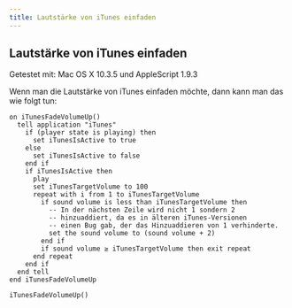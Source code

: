 ```yaml
---
title: Lautstärke von iTunes einfaden
---
```


## Lautstärke von iTunes einfaden

Getestet mit: Mac OS X 10.3.5 und AppleScript 1.9.3

Wenn man die Lautstärke von iTunes einfaden möchte, dann kann man das wie folgt tun:

```applescript
on iTunesFadeVolumeUp()
  tell application "iTunes"
    if (player state is playing) then
      set iTunesIsActive to true
    else
      set iTunesIsActive to false
    end if
    if iTunesIsActive then
      play
      set iTunesTargetVolume to 100
      repeat with i from 1 to iTunesTargetVolume
        if sound volume is less than iTunesTargetVolume then
          -- In der nächsten Zeile wird nicht 1 sondern 2
          -- hinzuaddiert, da es in älteren iTunes-Versionen
          -- einen Bug gab, der das Hinzuaddieren von 1 verhinderte.
          set the sound volume to (sound volume + 2)
        end if
        if sound volume ≥ iTunesTargetVolume then exit repeat
      end repeat
    end if
  end tell
end iTunesFadeVolumeUp

iTunesFadeVolumeUp()
```
